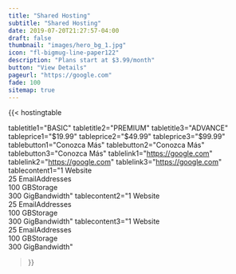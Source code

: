 ```yaml
---
title: "Shared Hosting"
subtitle: "Shared Hosting"
date: 2019-07-20T21:27:57-04:00
draft: false
thumbnail: "images/hero_bg_1.jpg"
icon: "fl-bigmug-line-paper122"
description: "Plans start at $3.99/month"
button: "View Details"
pageurl: "https://google.com"
fade: 100
sitemap: true
---
```


{{< hostingtable 

tabletitle1="BASIC" tabletitle2="PREMIUM" tabletitle3="ADVANCE" 
tableprice1="$19.99" tableprice2="$49.99" tableprice3="$99.99"
tablebutton1="Conozca Más" tablebutton2="Conozca Más" tablebutton3="Conozca Más" 
tablelink1="https://google.com" tablelink2="https://google.com" tablelink3="https://google.com" 
tablecontent1="1 Website<br>25 EmailAddresses<br>100 GBStorage<br>300 GigBandwidth" 
tablecontent2="1 Website<br>25 EmailAddresses<br>100 GBStorage<br>300 GigBandwidth" 
tablecontent3="1 Website<br>25 EmailAddresses<br>100 GBStorage<br>300 GigBandwidth"

 >}}